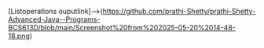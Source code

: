 [Listoperations ouputlink]-->(https://github.com/prathi-Shetty/prathi-Shetty-Advanced-Java--Programs-BCS613D/blob/main/Screenshot%20from%202025-05-20%2014-48-18.png)

